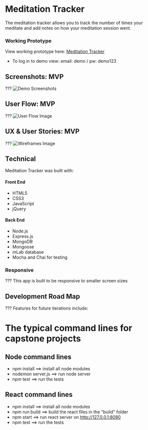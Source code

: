 # Meditation Tracker

The meditation tracker allows you to track the number of times your meditate and add notes on how your meditation session went.

### Working Prototype

View working prototype here: [Meditation Tracker](https://meditation-tracker.herokuapp.com/)  

* To log in to demo view: email: demo / pw: demo123


## Screenshots: MVP
???
![Demo Screenshots]()
  

## User Flow: MVP 
???
![User Flow Image]()

## UX & User Stories: MVP
???
![Wireframes Image]()

## Technical

Meditation Tracker was built with: 

#### Front End

* HTML5
* CSS3
* JavaScript 
* jQuery 

#### Back End 
* Node.js 
* Express.js
* MongoDB
* Mongoose
* mLab database
* Mocha and Chai for testing


### Responsive
???
This app is built to be responsive to smaller screen sizes



## Development Road Map
???
Features for future iterations include: 


#  The typical command lines for capstone projects

## Node command lines
* npm install ==> install all node modules
* nodemon server.js ==> run node server
* npm test ==> run the tests

## React command lines
* npm install ==> install all node modules
* npm run build ==> build the react files in the "build" folder
* npm start ==> run react server on http://127.0.0.1:8080
* npm test ==> run the tests


